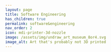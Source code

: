 ```yaml
---
layout: page
title: Software Engineering
has_children: true
permalink: software&engineering
nav_order: 2
icon: mdi-printer-3d-nozzle
image: /assets/img/undraw_art_museum_8or4.svg
image_alt: Art that's probably not 3D printed
---
```

